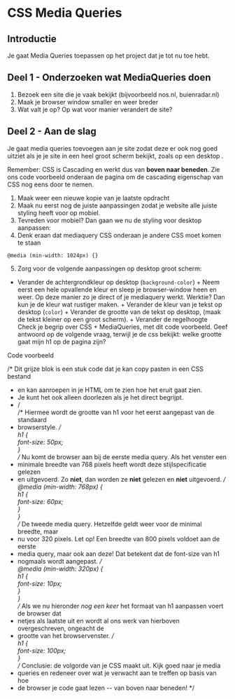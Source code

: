 # CSS Media Queries

## Introductie

Je gaat Media Queries toepassen op het project dat je tot nu toe hebt.

## Deel 1 - Onderzoeken wat MediaQueries doen

1. Bezoek een site die je vaak bekijkt (bijvoorbeeld nos.nl, buienradar.nl)
2. Maak je browser window smaller en weer breder
3. Wat valt je op? Op wat voor manier verandert de site?

## Deel 2 - Aan de slag

Je gaat media queries toevoegen aan je site zodat deze er ook nog goed uitziet als je je site in een heel groot scherm bekijkt, zoals op een desktop .

Remember: CSS is Cascading en werkt dus van **boven naar beneden**. Zie ons code voorbeeld onderaan de pagina om de cascading eigenschap van CSS nog eens door te nemen.

1. Maak weer een nieuwe kopie van je laatste opdracht
2. Maak nu eerst nog de juiste aanpassingen zodat je website alle juiste styling heeft voor op mobiel.
3. Tevreden voor mobiel? Dan gaan we nu de styling voor desktop aanpassen:
4. Denk eraan dat mediaquery CSS onderaan je andere CSS moet komen te staan

```
@media (min-width: 1024px) {}
```

5. Zorg voor de volgende aanpassingen op desktop groot scherm:

- Verander de achtergrondkleur op desktop (`background-color`) + Neem eerst een hele opvallende kleur en sleep je browser-window heen en weer. Op deze manier zo je direct of je mediaquery werkt. Werktie? Dan kun je de kleur wat rustiger maken. + Verander de kleur van je tekst op desktop (`color`) + Verander de grootte van de tekst op desktop, (maak de tekst kleiner op een groot scherm). + Verander de regelhoogte
  Check je begrip over CSS + MediaQueries, met dit code voorbeeld.
  Geef antwoord op de volgende vraag, terwijl je de css bekijkt: welke grootte gaat mijn h1 op de pagina zijn?

Code voorbeeld

/\* Dit grijze blok is een stuk code dat je kan copy pasten in een CSS bestand

- en kan aanroepen in je HTML om te zien hoe het eruit gaat zien.
- Je kunt het ook alleen doorlezen als je het direct begrijpt.
- /  
  /\* Hiermee wordt de grootte van h1 voor het eerst aangepast van de standaard
- browserstyle. _/  
  h1 {  
   font-size: 50px;  
  }  
  /_ Nu komt de browser aan bij de eerste media query. Als het venster een
- minimale breedte van 768 pixels heeft wordt deze stijlspecificatie gelezen
- en uitgevoerd. Zo **niet**, dan worden ze **niet** gelezen en **niet** uitgevoerd. _/  
  @media (min-width: 768px) {  
   h1 {  
   font-size: 60px;  
   }  
  }  
  /_ De tweede media query. Hetzelfde geldt weer voor de minimal breedte, maar
- nu voor 320 pixels. Let op! Een breedte van 800 pixels voldoet aan de eerste
- media query, maar ook aan deze! Dat betekent dat de font-size van h1
- nogmaals wordt aangepast. _/  
  @media (min-width: 320px) {  
   h1 {  
   font-size: 10px;  
   }  
  }  
  /_ Als we nu hieronder _nog een keer_ het formaat van h1 aanpassen voert de browser dat
- netjes als laatste uit en wordt al ons werk van hierboven overgeschreven, ongeacht de
- grootte van het browservenster. _/  
  h1 {  
   font-size: 100px;  
  }  
  /_ Conclusie: de volgorde van je CSS maakt uit. Kijk goed naar je media
- queries en redeneer over wat je verwacht aan te treffen op basis van hoe
- de browser je code gaat lezen -- van boven naar beneden! \*/
